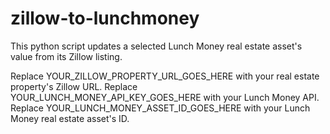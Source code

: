 # zillow-to-lunchmoney

This python script updates a selected Lunch Money real estate asset's value from its Zillow listing.

Replace YOUR_ZILLOW_PROPERTY_URL_GOES_HERE with your real estate property's Zillow URL.
Replace YOUR_LUNCH_MONEY_API_KEY_GOES_HERE with your Lunch Money API.
Replace YOUR_LUNCH_MONEY_ASSET_ID_GOES_HERE with your Lunch Money real estate asset's ID.
